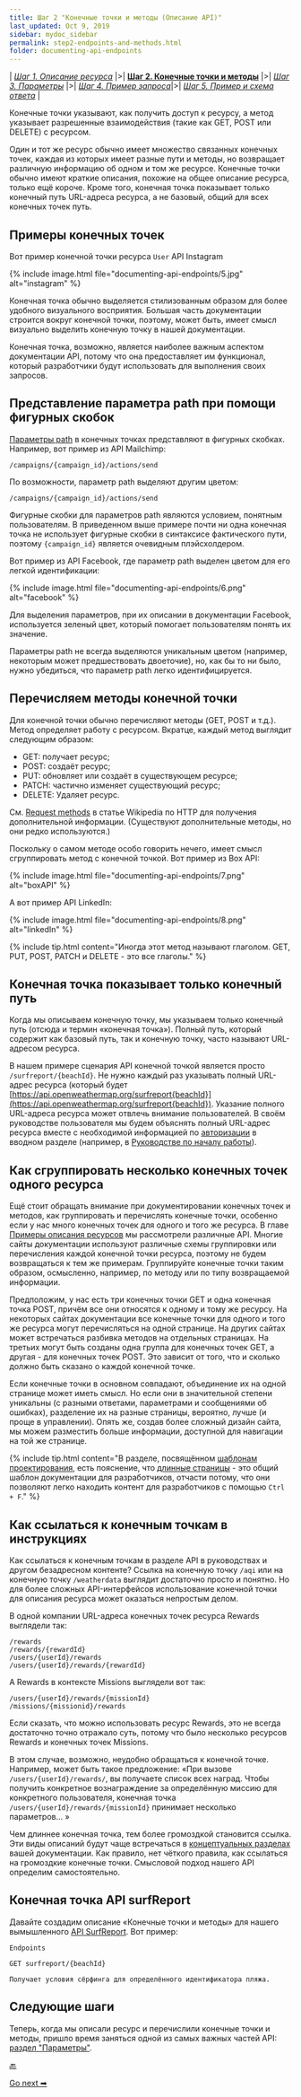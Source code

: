 ```yaml
---
title: Шаг 2 "Конечные точки и методы (Описание API)"
last_updated: Oct 9, 2019
sidebar: mydoc_sidebar
permalink: step2-endpoints-and-methods.html
folder: documenting-api-endpoints
---
```


| [*Шаг 1. Описание ресурса*](step1-resourse-description.html) |>| [**Шаг 2. Конечные точки и методы**](step2-endpoints-and-methods.html) |>| [*Шаг 3. Параметры*](step3-parameters.html) |>| [*Шаг 4. Пример запроса*](step4-request-example.html)|>| [*Шаг 5. Пример и схема ответа*](step5-response-example-and-schema.html) |

Конечные точки указывают, как получить доступ к ресурсу, а метод указывает разрешенные взаимодействия (такие как GET, POST или DELETE) с ресурсом.

Один и тот же ресурс обычно имеет множество связанных конечных точек, каждая из которых имеет разные пути и методы, но возвращает различную информацию об одном и том же ресурсе. Конечные точки обычно имеют краткие описания, похожие на общее описание ресурса, только ещё короче. Кроме того, конечная точка показывает только конечный путь URL-адреса ресурса, а не базовый, общий для всех конечных точек путь.

<a name="endpointsExamples"></a>
## Примеры конечных точек

Вот пример конечной точки ресурса `User` API Instagram


{% include image.html file="documenting-api-endpoints/5.jpg" alt="instagram" %}

Конечная точка обычно выделяется стилизованным образом для более удобного визуального восприятия. Большая часть документации строится вокруг конечной точки, поэтому, может быть, имеет смысл визуально выделить конечную точку в нашей документации.

Конечная точка, возможно, является наиболее важным аспектом документации API, потому что она предоставляет им функционал, который разработчики будут использовать для выполнения своих запросов.

<a name="brackets"></a>
## Представление параметра path при помощи фигурных скобок

[Параметры path](step3-parameters.html#pathParam) в конечных точках представляют в фигурных скобках. Например, вот пример из API Mailchimp:

    /campaigns/{campaign_id}/actions/send

По возможности, параметр path выделяют другим цветом:

    /campaigns/{campaign_id}/actions/send


Фигурные скобки для параметров path являются условием, понятным пользователям. В приведенном выше примере почти ни одна конечная точка не использует фигурные скобки в синтаксисе фактического пути, поэтому `{campaign_id}` является очевидным плэйсхолдером.

Вот пример из API Facebook, где параметр path выделен цветом для его легкой идентификации:

{% include image.html file="documenting-api-endpoints/6.png" alt="facebook" %}

Для выделения параметров, при их описании в документации Facebook, используется зеленый цвет, который помогает пользователям понять их значение.

Параметры path не всегда выделяются уникальным цветом (например, некоторым может предшествовать двоеточие), но, как бы то ни было, нужно убедиться, что параметр path легко идентифицируется.

<a name="methodList"></a>
## Перечисляем методы конечной точки

Для конечной точки обычно перечисляют методы (GET, POST и т.д.). Метод определяет работу с ресурсом. Вкратце, каждый метод выглядит следующим образом:

- GET: получает ресурс;
- POST: создаёт ресурс;
- PUT: обновляет или создаёт в существующем ресурсе;
- PATCH: частично изменяет существующий ресурс;
- DELETE: Удаляет ресурс.

См. [Request methods](https://en.wikipedia.org/wiki/Hypertext_Transfer_Protocol#Request_methods) в статье Wikipedia по HTTP для получения дополнительной информации. (Существуют дополнительные методы, но они редко используются.)

Поскольку о самом методе особо говорить нечего, имеет смысл сгруппировать метод с конечной точкой. Вот пример из Box API:

{% include image.html file="documenting-api-endpoints/7.png" alt="boxAPI" %}

А вот пример API LinkedIn:

{% include image.html file="documenting-api-endpoints/8.png" alt="linkedIn" %}

{% include tip.html content="Иногда этот метод называют глаголом. GET, PUT, POST, PATCH и DELETE - это все глаголы." %}

<a name="endPath"></a>
## Конечная точка показывает только конечный путь

Когда мы описываем конечную точку, мы указываем только конечный путь (отсюда и термин «конечная точка»). Полный путь, который содержит как базовый путь, так и конечную точку, часто называют URL-адресом ресурса.

В нашем примере сценария API конечной точкой является просто `/surfreport/{beachId}`. Не нужно каждый раз указывать полный URL-адрес ресурса (который будет [https://api.openweathermap.org/surfreport{beachId}](https://api.openweathermap.org/surfreport{beachId}).
Указание полного URL-адреса ресурса может отвлечь внимание пользователей. В своём руководстве пользователя мы будем объяснять полный URL-адрес ресурса вместе с необходимой информацией по [авторизации](authentication-and-authorization.html) в вводном разделе (например, в  [Руководстве по началу работы](getting-started.html)).

<a name="multiple"></a>
## Как сгруппировать несколько конечных точек одного ресурса

Ещё стоит обращать внимание при документировании конечных точек и методов, как группировать и перечислять конечные точки, особенно если у нас много конечных точек для одного и того же ресурса. В главе [Примеры описания ресурсов](step1-resourse-description.html#examples) мы рассмотрели различные API. Многие сайты документации используют различные схемы группировки или перечисления каждой конечной точки ресурса, поэтому не будем возвращаться к тем же примерам. Группируйте конечные точки таким образом, осмысленно, например, по методу или по типу возвращаемой информации.

Предположим, у нас есть три конечных точки GET и одна конечная точка POST, причём все они относятся к одному и тому же ресурсу. На некоторых сайтах документации все конечные точки для одного и того же ресурса могут перечисляться на одной странице. На других сайтах может встречаться разбивка методов на отдельных страницах. На третьих могут быть созданы одна группа для конечных точек GET, а другая - для конечных точек POST. Это зависит от того, что и сколько должно быть сказано о каждой конечной точке.

Если конечные точки в основном совпадают, объединение их на одной странице может иметь смысл. Но если они в значительной степени уникальны (с разными ответами, параметрами и сообщениями об ошибках), разделение их на разные страницы, вероятно, лучше (и проще в управлении). Опять же, создав более сложный дизайн сайта, мы можем разместить больше информации, доступной для навигации на той же странице.

{% include tip.html content="В разделе, посвящённом [шаблонам проектирования](Design-patterns.html), есть пояснение, что [длинные страницы](Design-patterns.html#fourth) - это общий шаблон документации для разработчиков, отчасти потому, что они позволяют легко находить контент для разработчиков с помощью `Ctrl + F`." %}

<a name="endpointRefer"></a>
## Как ссылаться к конечным точкам в инструкциях

Как ссылаться к конечным точкам в разделе API в руководствах и другом безадресном контенте? Ссылка на конечную точку `/aqi` или на конечную точку `/weatherdata` выглядит достаточно просто и понятно. Но для более сложных API-интерфейсов использование конечной точки для описания ресурса может оказаться непростым делом.

В одной компании URL-адреса конечных точек ресурса Rewards выглядели так:

```
/rewards
/rewards/{rewardId}
/users/{userId}/rewards
/users/{userId}/rewards/{rewardId}
```

А Rewards в контексте Missions  выглядели вот так:

```
/users/{userId}/rewards/{missionId}
/missions/{missionid}/rewards
```

Если сказать, что можно использовать ресурс Rewards, это не всегда достаточно точно отражало суть, потому что было несколько ресурсов Rewards и конечных точек Missions.

В этом случае, возможно, неудобно обращаться к конечной точке. Например, может быть такое предложение: «При вызове `/users/{userId}/rewards/`, вы получаете список всех наград. Чтобы получить конкретное вознаграждение за определённую миссию для конкретного пользователя, конечная точка `/users/{userId}/rewards/{missionId}` принимает несколько параметров… »

Чем длиннее конечная точка, тем более громоздкой становится ссылка. Эти виды описаний будут чаще встречаться в [концептуальных разделах](about-sixth-module.html) вашей документации. Как правило, нет чёткого правила, как ссылаться на громоздкие конечные точки. Смысловой подход нашего API определим самостоятельно.

<a name="surfEndpoint"></a>
## Конечная точка API surfReport

Давайте создадим описание «Конечные точки и методы» для нашего вымышленного [API SurfReport](new-endpoint.html). Вот пример:

    Endpoints

    GET surfreport/{beachId}

    Получает условия сёрфинга для определённого идентификатора пляжа.

<a name="nextSteps"></a>
## Следующие шаги

Теперь, когда мы описали ресурс и перечислили конечные точки и методы, пришло время заняться одной из самых важных частей API: [раздел "Параметры"](step3-parameters.html).

[🔙](step1-resourse-description.html)

[Go next ➡](step3-parameters.html)

